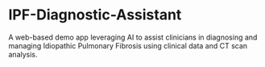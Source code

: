 # IPF-Diagnostic-Assistant
A web-based demo app leveraging AI to assist clinicians in diagnosing and managing Idiopathic Pulmonary Fibrosis using clinical data and CT scan analysis.
